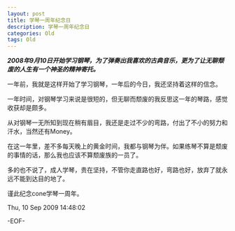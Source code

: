 ```yaml
---
layout: post
title: 学琴一周年纪念日
description: 学琴一周年纪念日
categories: Old
tags: Old
---
```

_**2008年9月10日开始学习钢琴，为了弹奏出我喜欢的古典音乐，更为了让无聊颓废的人生有一个神圣的精神寄托。**_

一年前，我就是这样开始了学习钢琴，一年后的今日，我还坚持着这样的信念。

一年时间，对钢琴学习来说是很短的，但无聊而颓废的我反思这一年的琴路，感觉收获却是颇多。

从对钢琴一无所知到现在稍有眉目，我还是走过不少的弯路，付出了不小的努力和汗水，当然还有Money。

在这一年里，差不多每天晚上的黄金时间，我都与钢琴为伴。如果练琴不算是颓废的事情的话，那么我也应该不算颓废族的一员了。

多的也不说了，成人学琴，贵在坚持，不管你走直路也好，弯路也好，放弃了就永远不能到达目的地了。

谨此纪念cone学琴一周年。

Thu, 10 Sep 2009 14:48:02

-EOF-